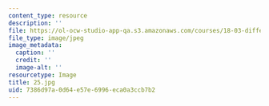 ```yaml
---
content_type: resource
description: ''
file: https://ol-ocw-studio-app-qa.s3.amazonaws.com/courses/18-03-differential-equations-spring-2010/7386d97a0d64e57e6996eca0a3ccb7b2_25.jpg
file_type: image/jpeg
image_metadata:
  caption: ''
  credit: ''
  image-alt: ''
resourcetype: Image
title: 25.jpg
uid: 7386d97a-0d64-e57e-6996-eca0a3ccb7b2
---
```

